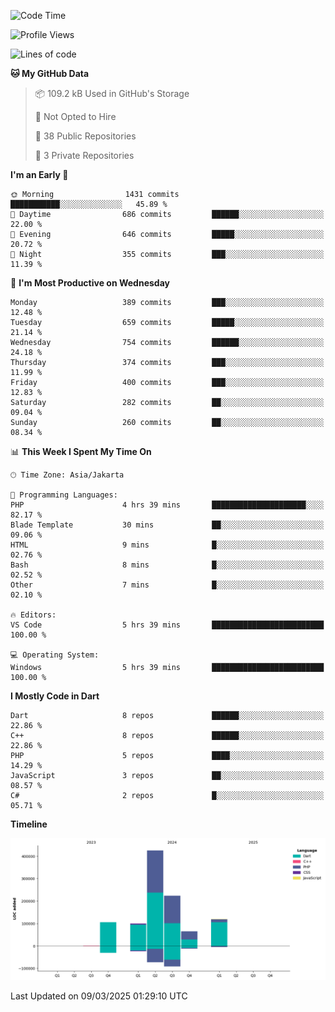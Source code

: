 <!--START_SECTION:waka-->
![Code Time](http://img.shields.io/badge/Code%20Time-406%20hrs%2057%20mins-blue)

![Profile Views](http://img.shields.io/badge/Profile%20Views-4-blue)

![Lines of code](https://img.shields.io/badge/From%20Hello%20World%20I%27ve%20Written-1.0%20million%20lines%20of%20code-blue)

**🐱 My GitHub Data** 

> 📦 109.2 kB Used in GitHub's Storage 
 > 
> 🚫 Not Opted to Hire
 > 
> 📜 38 Public Repositories 
 > 
> 🔑 3 Private Repositories 
 > 
**I'm an Early 🐤** 

```text
🌞 Morning                1431 commits        ███████████░░░░░░░░░░░░░░   45.89 % 
🌆 Daytime                686 commits         ██████░░░░░░░░░░░░░░░░░░░   22.00 % 
🌃 Evening                646 commits         █████░░░░░░░░░░░░░░░░░░░░   20.72 % 
🌙 Night                  355 commits         ███░░░░░░░░░░░░░░░░░░░░░░   11.39 % 
```
📅 **I'm Most Productive on Wednesday** 

```text
Monday                   389 commits         ███░░░░░░░░░░░░░░░░░░░░░░   12.48 % 
Tuesday                  659 commits         █████░░░░░░░░░░░░░░░░░░░░   21.14 % 
Wednesday                754 commits         ██████░░░░░░░░░░░░░░░░░░░   24.18 % 
Thursday                 374 commits         ███░░░░░░░░░░░░░░░░░░░░░░   11.99 % 
Friday                   400 commits         ███░░░░░░░░░░░░░░░░░░░░░░   12.83 % 
Saturday                 282 commits         ██░░░░░░░░░░░░░░░░░░░░░░░   09.04 % 
Sunday                   260 commits         ██░░░░░░░░░░░░░░░░░░░░░░░   08.34 % 
```


📊 **This Week I Spent My Time On** 

```text
🕑︎ Time Zone: Asia/Jakarta

💬 Programming Languages: 
PHP                      4 hrs 39 mins       █████████████████████░░░░   82.17 % 
Blade Template           30 mins             ██░░░░░░░░░░░░░░░░░░░░░░░   09.06 % 
HTML                     9 mins              █░░░░░░░░░░░░░░░░░░░░░░░░   02.76 % 
Bash                     8 mins              █░░░░░░░░░░░░░░░░░░░░░░░░   02.52 % 
Other                    7 mins              █░░░░░░░░░░░░░░░░░░░░░░░░   02.10 % 

🔥 Editors: 
VS Code                  5 hrs 39 mins       █████████████████████████   100.00 % 

💻 Operating System: 
Windows                  5 hrs 39 mins       █████████████████████████   100.00 % 
```

**I Mostly Code in Dart** 

```text
Dart                     8 repos             ██████░░░░░░░░░░░░░░░░░░░   22.86 % 
C++                      8 repos             ██████░░░░░░░░░░░░░░░░░░░   22.86 % 
PHP                      5 repos             ████░░░░░░░░░░░░░░░░░░░░░   14.29 % 
JavaScript               3 repos             ██░░░░░░░░░░░░░░░░░░░░░░░   08.57 % 
C#                       2 repos             █░░░░░░░░░░░░░░░░░░░░░░░░   05.71 % 
```



**Timeline**

![Lines of Code chart](https://raw.githubusercontent.com/PradiptaAhmad/PradiptaAhmad/main/assets/bar_graph.png)


 Last Updated on 09/03/2025 01:29:10 UTC
<!--END_SECTION:waka-->
